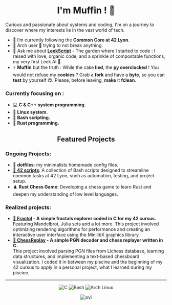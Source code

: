 # <h1 align="center">I'm Muffin ! 🧁</h1>

<p>Curious and passionate about systems and coding, I'm on a journey to discover where my interests lie in the vast world of tech.</p>

- 🌱 I’m currently following the **Common Core at 42 Lyon**.
- 🔧 Arch user 🔨 trying to not break anything.
- 💬 Ask me about **[LeekScript](https://leekwars.com/encyclopedia/en/LeekScript)** - The garden where I started to code : I raised with love, organic code, and a sprinkle of compostable functions, my very first Leek AI 🥬.
- ⚡ **Muffin** but the truth : While the cake **lied**, the **py overclocked** ! You would not refuse my **cookies** ? Grab a **fork** and have a **byte**, so you can **test** by yourself 😋. Please, before leaving, **make** it **fclean**.

### Currently focusing on :

- 💻 **C & C++ system programming.**
- 🐧 **Linux system.**
- 📜 **Bash scripting.**
- 🦀 **Rust programming.**

<h2 align="center">Featured Projects</h2>

### Ongoing Projects:

- 📄 **dotfiles**: my minimalists homemade config files. 
- <strong><a href="https://github.com/dArchMuffin/42_scripts">📜 42 scripts</a></strong>: A collection of Bash scripts designed to streamline common tasks at 42 Lyon, such as automation, testing, and project setup.
- ♟️ **Rust Chess Game**: Developing a chess game to learn Rust and deepen my understanding of low level languages.


### Realized projects:
<ul>
    <li><strong><a href="https://github.com/dArchMuffin/fract-ol">💫 Fractol</a> - A simple fractals explorer coded in C for my 42 cursus.</strong></li>
    Featuring Mandelbrot, Julia sets and a lot more. This project involved optimizing rendering algorithms for performance and creating an interactive user interface using the MinilibX graphics library.
    <li><strong><a href="https://github.com/dArchMuffin/ChessReplay">🔁 ChessReplay</a> - A simple PGN decoder and chess replayer written in C.</strong></li>
This project involved parsing PGN files from Lichess database, learning data structures, and implementing a text-based chessboard visualization. I coded it in between my piscine and the beginning of my 42 cursus to apply in a personal project, what I learned during my piscine.
</ul>

---

<p align="center">
  <img src="https://img.shields.io/badge/C-00599C?style=for-the-badge&logo=c&logoColor=white" alt="C">
  <img src="https://img.shields.io/badge/Bash-4EAA25?style=for-the-badge&logo=gnu-bash&logoColor=white" alt="Bash">
  <img src="https://img.shields.io/badge/Arch%20Linux-1793D1?style=for-the-badge&logo=archlinux&logoColor=white" alt="Arch Linux">

</p>
<p align="center">
  <img src="https://github-readme-stats.vercel.app/api/top-langs?username=darchmuffin&show_icons=true&locale=en&layout=compact&theme=chartreuse-dark" alt="ovi" />
    
</p>
